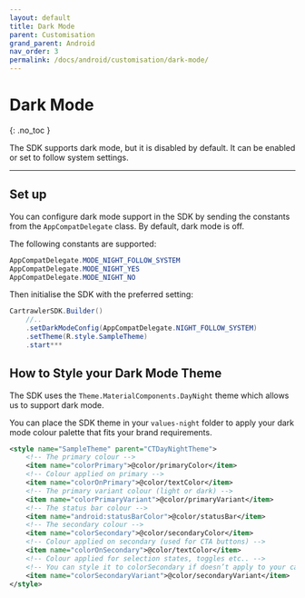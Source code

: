 ```yaml
---
layout: default
title: Dark Mode
parent: Customisation
grand_parent: Android
nav_order: 3
permalink: /docs/android/customisation/dark-mode/
---
```


# Dark Mode

{: .no_toc }

The SDK supports dark mode, but it is disabled by default. It can be enabled or set to follow system settings. 

---

## Set up

You can configure dark mode support in the SDK by sending the constants from the `AppCompatDelegate` class. By default, dark mode is off.

The following constants are supported:

```java
AppCompatDelegate.MODE_NIGHT_FOLLOW_SYSTEM
AppCompatDelegate.MODE_NIGHT_YES
AppCompatDelegate.MODE_NIGHT_NO
```

Then initialise the SDK with the preferred setting:

```java
CartrawlerSDK.Builder()
    //..
    .setDarkModeConfig(AppCompatDelegate.NIGHT_FOLLOW_SYSTEM)
    .setTheme(R.style.SampleTheme)
    .start***
```
## How to Style your Dark Mode Theme

The SDK uses the `Theme.MaterialComponents.DayNight` theme which allows us to support dark mode.

You can place the SDK theme in your ```values-night``` folder to apply your dark mode colour palette that fits your brand requirements.

```xml
<style name="SampleTheme" parent="CTDayNightTheme">
    <!-- The primary colour -->
    <item name="colorPrimary">@color/primaryColor</item>
    <!-- Colour applied on primary -->
    <item name="colorOnPrimary">@color/textColor</item>
    <!-- The primary variant colour (light or dark) -->
    <item name="colorPrimaryVariant">@color/primaryVariant</item>
    <!-- The status bar colour -->
    <item name="android:statusBarColor">@color/statusBar</item>
    <!-- The secondary colour -->
    <item name="colorSecondary">@color/secondaryColor</item>
    <!-- Colour applied on secondary (used for CTA buttons) -->
    <item name="colorOnSecondary">@color/textColor</item>
    <!-- Colour applied for selection states, toggles etc.. -->
    <!-- You can style it to colorSecondary if doesn’t apply to your case -->
    <item name="colorSecondaryVariant">@color/secondaryVariant</item>
</style>
```